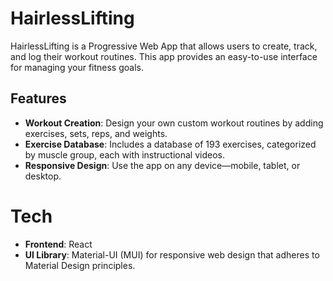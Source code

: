 # HairlessLifting
HairlessLifting is a Progressive Web App that allows users to create, track, and log their workout routines. This app provides an easy-to-use interface for managing your fitness goals.

## Features
- **Workout Creation**: Design your own custom workout routines by adding exercises, sets, reps, and weights.
- **Exercise Database**: Includes a database of 193 exercises, categorized by muscle group, each with instructional videos.
- **Responsive Design**: Use the app on any device—mobile, tablet, or desktop.

# Tech
- **Frontend**: React
- **UI Library**: Material-UI (MUI) for responsive web design that adheres to Material Design principles.
